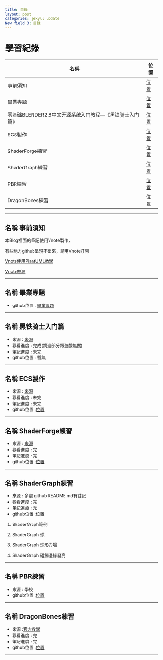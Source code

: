 ```yaml
---
title: 目錄
layout: post
categories: jekyll update
New field 3: 目錄
---
```


# 學習紀錄

|                      **名稱**                       |        **位置**        |
| --------------------------------------------------- | --------------------- |
| 事前須知 | [位置](#事前須知) |
| 畢業專題 | [位置](#畢業專題) |
| 零基础BLENDER2.8中文开源系统入门教程—《黑铁骑士入门篇》 | [位置](#黑铁骑士入门篇) |
| ECS製作 |  [位置](#ECS製作) |
| ShaderForge練習 |  [位置](#ShaderForge練習) |
| ShaderGraph練習 |  [位置](#ShaderGraph練習) |
| PBR練習 |  [位置](#PBR練習) |
| DragonBones練習 |  [位置](#DragonBones練習) |

---
<span id="事前須知"></span>
## **名稱**  事前須知

本Blog裡面的筆記使用Vnote製作，

有些地方github呈現不出來，請用Vnote打開

[Vnote使用PlantUML教學](https://blog.csdn.net/neocst/article/details/83592648)

[Vnote來源](https://github.com/tamlok/vnote)

---

<span id="畢業專題"></span>
## **名稱**  畢業專題
- github位置 : [畢業專題](https://github.com/PeterLukGit/Stust-Graduation-works)

---

<span id="黑铁骑士入门篇"></span>
## **名稱**  黑铁骑士入门篇
- 來源 : [來源](https://www.bilibili.com/video/av55550709?from=search&seid=8483947997694442426)
- 觀看進度 : 完成(跳過部分跟遊戲無關)
- 筆記進度 :  未完
- github位置 : 暫無

---
<span id="ECS製作"></span>
## **名稱**  ECS製作
- 來源 : [來源](https://www.youtube.com/channel/UCFK6NCbuCIVzA6Yj1G_ZqCg)
- 觀看進度 : 未完
- 筆記進度 :  未完
- github位置 :[位置](https://github.com/PeterLukGit/ECS-Introduction)

---

<span id="ShaderForge練習"></span>
## **名稱**  ShaderForge練習
- 來源 : [來源](https://www.bilibili.com/video/av11002445)
- 觀看進度 : 完
- 筆記進度 :  完
- github位置 :[位置](https://github.com/PeterLukGit/ShaderForge_Unity_Exercise)

---

<span id="ShaderGraph練習"></span>
## **名稱**  ShaderGraph練習
- 來源 : 多處 github README.md有註記
- 觀看進度 : 完
- 筆記進度 :  完
- github位置 :[位置](https://github.com/PeterLukGit/ShaderGraph_Unity_Exercise)

1. ShaderGraph範例

2. ShaderGraph 球

3. ShaderGraph 球形力場

4. ShaderGraph 碰觸邊緣發亮

---

<span id="PBR練習"></span>
## **名稱**  PBR練習
- 來源 : 學校
- github位置 :[位置](https://github.com/PeterLukGit/PBR-3D-Exercise)

---

<span id="DragonBones練習"></span>
## **名稱**  DragonBones練習
- 來源 :[官方教學]( http://developer.egret.com/en/list/video/id/91)
- 觀看進度 : 完
- 筆記進度 :  完
- github位置 :[位置](https://github.com/PeterLukGit/Unity-DragonBones-Exercise)

---